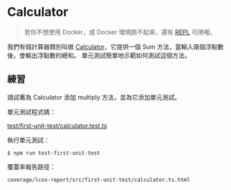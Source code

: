 # Calculator

> 若你不想使用 Docker，或 Docker 環境跑不起來，還有 [REPL](https://repl.it/@yaosiang/Calculator) 可用喔。

我們有個計算器類別叫做 [Calculator](calculator.ts)，它提供一個 Sum 方法，當輸入兩個浮點數後，會輸出浮點數的總和。
單元測試簡單地示範如何測試這個方法。

## 練習

請試著為 Calculator 添加 multiply 方法，並為它添加單元測試。

單元測試程式碼：

[test/first-unit-test/calculator.test.ts](../../test/first-unit-test/calculator.test.ts)

執行單元測試：

```console
$ npm run test-first-unit-test
```

覆蓋率報告路徑：

```
coverage/lcov-report/src/first-unit-test/calculator.ts.html
```
